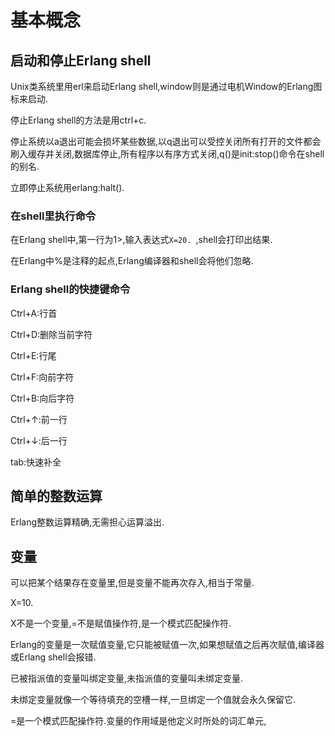 # 基本概念 #

## 启动和停止Erlang shell ##

Unix类系统里用erl来启动Erlang shell,window则是通过电机Window的Erlang图标来启动.

停止Erlang shell的方法是用ctrl+c.

停止系统以a退出可能会损坏某些数据,以q退出可以受控关闭所有打开的文件都会刷入缓存并关闭,数据库停止,所有程序以有序方式关闭,q()是init:stop()命令在shell的别名.

立即停止系统用erlang:halt().

### 在shell里执行命令 ###

在Erlang shell中,第一行为1>,输入表达式``X=20. ``,shell会打印出结果.

在Erlang中%是注释的起点,Erlang编译器和shell会将他们忽略.

### Erlang shell的快捷键命令 ###

Ctrl+A:行首

Ctrl+D:删除当前字符

Ctrl+E:行尾

Ctrl+F:向前字符

Ctrl+B:向后字符

Ctrl+↑:前一行

Ctrl+↓:后一行

tab:快速补全

## 简单的整数运算 ##

Erlang整数运算精确,无需担心运算溢出.

## 变量 ##

可以把某个结果存在变量里,但是变量不能再次存入,相当于常量.

X=10. 

X不是一个变量,=不是赋值操作符,是一个模式匹配操作符.

Erlang的变量是一次赋值变量,它只能被赋值一次,如果想赋值之后再次赋值,编译器或Erlang shell会报错.

已被指派值的变量叫绑定变量,未指派值的变量叫未绑定变量.

未绑定变量就像一个等待填充的空槽一样,一旦绑定一个值就会永久保留它.

=是一个模式匹配操作符.变量的作用域是他定义时所处的词汇单元,